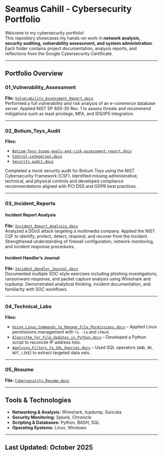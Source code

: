 # **Seamus Cahill - Cybersecurity Portfolio**

Welcome to my cybersecurity portfolio!  
This repository showcases my hands-on work in **network analysis, security auditing, vulnerability assessment, and system administration**. Each folder contains project documentation, analysis reports, and reflections from the Google Cybersecurity Certificate.

---

## **Portfolio Overview**

### **01_Vulnerability_Assessment**
**File:** [`Vulnerability_Assessment_Report.docx`](01_Vulnerability_Assessment/Vulnerability_Assesment_Report.docx)  
Performed a full vulnerability and risk analysis of an e-commerce database server. Applied NIST SP 800-30 Rev. 1 to assess threats and recommend mitigations such as least privilege, MFA, and IDS/IPS integration.

---

### **02_Botium_Toys_Audit**
**Files:**  
- [`Botium-Toys-Scope-goals-and-risk-assessment-report.docx`](02_Botium_Toys_Audit/02_Botium_Toys_Audit/Botium_Toys_Scope_Goals_And_Risk_Assessment_Report.docx)  
- [`Control-categories.docx`](02_Botium_Toys_Audit/02_Botium_Toys_Audit/Control_Categories.docx)  
- [`Security audit.docx`](02_Botium_Toys_Audit/02_Botium_Toys_Audit/Controls_And_Compliance_Checklist.docx)  

Completed a mock security audit for Botium Toys using the NIST Cybersecurity Framework (CSF). Identified missing administrative, technical, and physical controls and developed compliance recommendations aligned with PCI DSS and GDPR best practices.

---

### **03_Incident_Reports**

#### **Incident Report Analysis**  
**File:** [`Incident_Report_Analysis.docx`](03_Incident_Reports/03_Incident_Reports/Incident_Report_Analysis.docx)  
Analyzed a DDoS attack targeting a multimedia company. Applied the NIST CSF to identify, protect, detect, respond, and recover from the incident. Strengthened understanding of firewall configuration, network monitoring, and incident response procedures.

#### **Incident Handler’s Journal**  
**File:** [`Incident_Handler_Journal.docx`](03_Incident_Reports/03_Incident_Reports/Incident_Handlers_Journal.docx)  
Documented multiple SOC-style exercises including phishing investigations, ransomware response, and packet capture analysis using Wireshark and tcpdump. Demonstrated analytical thinking, incident documentation, and familiarity with SOC workflows.

---

### **04_Technical_Labs**
**Files:**  
- [`Using_Linux_Commands_to_Manage_File_Permissions.docx`](04_Technical_Labs/04_Technical_Labs/Using_Linux_Commands_To_Manage_File_Permissions.docx) – Applied Linux permissions management with `ls -la` and `chmod`.  
- [`Algorithm_for_File_Updates_in_Python.docx`](04_Technical_Labs/04_Technical_Labs/Algorithm_For_File_Updates_In-Python.docx) – Developed a Python script to reconcile IP address lists.  
- [`Applying_Filters_to_SQL_Queries.docx`](04_Technical_Labs/04_Technical_Labs/Applying_Filters_To_SQL_Queries.docx) – Used SQL operators (`AND`, `OR`, `NOT`, `LIKE`) to extract targeted data sets.  

---

### **05_Resume**
**File:** [`Cybersecurity_Resume.docx`](05_Resume/Cybersecurity_Resume.docx)

---

## **Tools & Technologies**
- **Networking & Analysis:** Wireshark, tcpdump, Suricata  
- **Security Monitoring:** Splunk, Chronicle  
- **Scripting & Databases:** Python, BASH, SQL  
- **Operating Systems:** Linux, Windows

---

## Last Updated: October 2025  

